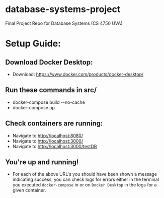 # database-systems-project
Final Project Repo for Database Systems (CS 4750 UVA)


# Setup Guide:

## Download Docker Desktop:

- Download: <https://www.docker.com/products/docker-desktop/>

## Run these commands in src/

- docker-compose build --no-cache
- docker-compose up

## Check containers are running:

- Navigate to <http://localhost:8080/>
- Navigate to <http://localhost:3000/>
- Navigate to <http://localhost:3000/testDB>

## You're up and running!

- For each of the above URL's you should have been shown a message indicating success, you can check logs for errors either in the terminal you executed `docker-compose` in or on `Docker Desktop` in the logs for a given container.